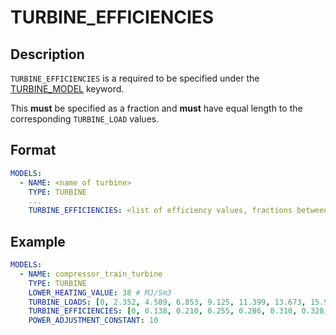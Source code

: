 # TURBINE_EFFICIENCIES

## Description

`TURBINE_EFFICIENCIES` is a required to be specified under the [TURBINE_MODEL](/about/references/keywords/TURBINE_MODEL.md) keyword.

This **must** be specified as a fraction and **must** have equal length to the corresponding `TURBINE_LOAD` values.

## Format

~~~~yaml
MODELS:
  - NAME: <name of turbine>
    TYPE: TURBINE
    ...
    TURBINE_EFFICIENCIES: <list of efficiency values, fractions between 0 and 1 corresponding to 0-100%>
~~~~

## Example

~~~~yaml
MODELS:
  - NAME: compressor_train_turbine
    TYPE: TURBINE
    LOWER_HEATING_VALUE: 38 # MJ/Sm3
    TURBINE_LOADS: [0, 2.352, 4.589, 6.853, 9.125, 11.399, 13.673, 15.947, 18.223, 20.496, 22.767] # MW
    TURBINE_EFFICIENCIES: [0, 0.138, 0.210, 0.255, 0.286, 0.310, 0.328, 0.342, 0.353, 0.360, 0.362]
    POWER_ADJUSTMENT_CONSTANT: 10
~~~~
